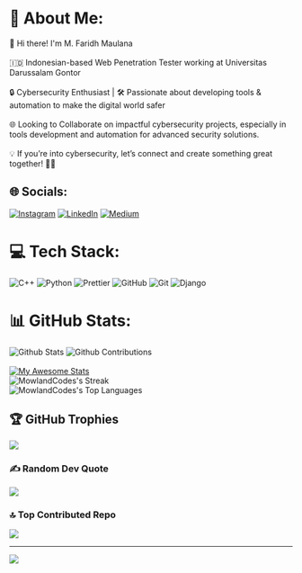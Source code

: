 # 💫 About Me:
👋 Hi there! I'm M. Faridh Maulana<br><br>🇮🇩 Indonesian-based Web Penetration Tester working at Universitas Darussalam Gontor<br><br>🔒 Cybersecurity Enthusiast | 🛠️ Passionate about developing tools & automation to make the digital world safer<br><br>🌐 Looking to Collaborate on impactful cybersecurity projects, especially in tools development and automation for advanced security solutions.<br><br>💡 If you’re into cybersecurity, let’s connect and create something great together! 👨‍💻


## 🌐 Socials:
[![Instagram](https://img.shields.io/badge/Instagram-%23E4405F.svg?logo=Instagram&logoColor=white)](https://instagram.com/mowland__) [![LinkedIn](https://img.shields.io/badge/LinkedIn-%230077B5.svg?logo=linkedin&logoColor=white)](https://linkedin.com/in/m-faridh-maulana-a3532a287) [![Medium](https://img.shields.io/badge/Medium-12100E?logo=medium&logoColor=white)](https://medium.com/@mowland-codes) 

# 💻 Tech Stack:
![C++](https://img.shields.io/badge/c++-%2300599C.svg?style=flat&logo=c%2B%2B&logoColor=white) ![Python](https://img.shields.io/badge/python-3670A0?style=flat&logo=python&logoColor=ffdd54) ![Prettier](https://img.shields.io/badge/prettier-%23F7B93E.svg?style=flat&logo=prettier&logoColor=black) ![GitHub](https://img.shields.io/badge/github-%23121011.svg?style=flat&logo=github&logoColor=white) ![Git](https://img.shields.io/badge/git-%23F05033.svg?style=flat&logo=git&logoColor=white) ![Django](https://img.shields.io/badge/Django%20-%20Django?style=flat&logo=django&logoColor=white&labelColor=%2320891a&color=%23155a11)

# 📊 GitHub Stats:
![Github Stats](https://greptile-stats.vercel.app/api/widget/MowlandCodes/stats)
![Github Contributions](https://greptile-stats.vercel.app/api/widget/MowlandCodes/contributions)<br/><br/>
[![My Awesome Stats](https://awesome-github-stats.azurewebsites.net/user-stats/MowlandCodes?cardType=level&theme=github-dark&preferLogin=false)](https://git.io/awesome-stats-card)<br/>
![MowlandCodes's Streak](https://github-readme-streak-stats.herokuapp.com/?user=MowlandCodes&theme=transparent&hide_border=false)<br/>
![MowlandCodes's Top Languages](https://github-readme-stats.vercel.app/api/top-langs/?username=MowlandCodes&theme=transparent&show_icons=true&hide_border=false&layout=compact)

## 🏆 GitHub Trophies
![](https://github-profile-trophy.vercel.app/?username=MowlandCodes&theme=transparent&no-frame=false&no-bg=true&margin-w=4)

### ✍️ Random Dev Quote
![](https://quotes-github-readme.vercel.app/api?type=horizontal&theme=tokyonight)

### 🔝 Top Contributed Repo
![](https://github-contributor-stats.vercel.app/api?username=MowlandCodes&limit=5&theme=transparent&combine_all_yearly_contributions=true)


---
[![](https://visitcount.itsvg.in/api?id=MowlandCodes&icon=2&color=0)](https://visitcount.itsvg.in)
